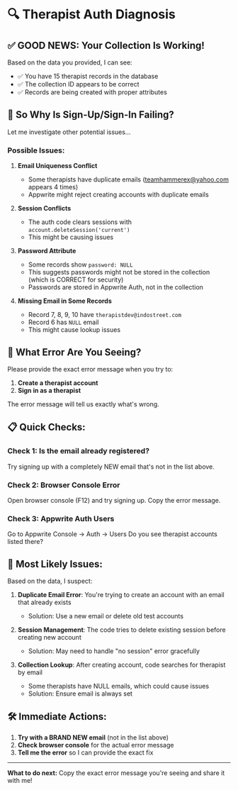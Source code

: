 # 🔍 Therapist Auth Diagnosis

## ✅ GOOD NEWS: Your Collection Is Working!

Based on the data you provided, I can see:
- ✅ You have 15 therapist records in the database
- ✅ The collection ID appears to be correct
- ✅ Records are being created with proper attributes

## 🤔 So Why Is Sign-Up/Sign-In Failing?

Let me investigate other potential issues...

### Possible Issues:

1. **Email Uniqueness Conflict**
   - Some therapists have duplicate emails (teamhammerex@yahoo.com appears 4 times)
   - Appwrite might reject creating accounts with duplicate emails

2. **Session Conflicts**
   - The auth code clears sessions with `account.deleteSession('current')`
   - This might be causing issues

3. **Password Attribute**
   - Some records show `password: NULL`
   - This suggests passwords might not be stored in the collection (which is CORRECT for security)
   - Passwords are stored in Appwrite Auth, not in the collection

4. **Missing Email in Some Records**
   - Record 7, 8, 9, 10 have `therapistdev@indostreet.com`
   - Record 6 has `NULL` email
   - This might cause lookup issues

## 🔧 What Error Are You Seeing?

Please provide the exact error message when you try to:
1. **Create a therapist account**
2. **Sign in as a therapist**

The error message will tell us exactly what's wrong.

## 📋 Quick Checks:

### Check 1: Is the email already registered?
Try signing up with a completely NEW email that's not in the list above.

### Check 2: Browser Console Error
Open browser console (F12) and try signing up. Copy the error message.

### Check 3: Appwrite Auth Users
Go to Appwrite Console → Auth → Users
Do you see therapist accounts listed there?

## 🎯 Most Likely Issues:

Based on the data, I suspect:

1. **Duplicate Email Error**: You're trying to create an account with an email that already exists
   - Solution: Use a new email or delete old test accounts

2. **Session Management**: The code tries to delete existing session before creating new account
   - Solution: May need to handle "no session" error gracefully

3. **Collection Lookup**: After creating account, code searches for therapist by email
   - Some therapists have NULL emails, which could cause issues
   - Solution: Ensure email is always set

## 🛠️ Immediate Actions:

1. **Try with a BRAND NEW email** (not in the list above)
2. **Check browser console** for the actual error message
3. **Tell me the error** so I can provide the exact fix

---

**What to do next:**
Copy the exact error message you're seeing and share it with me!
